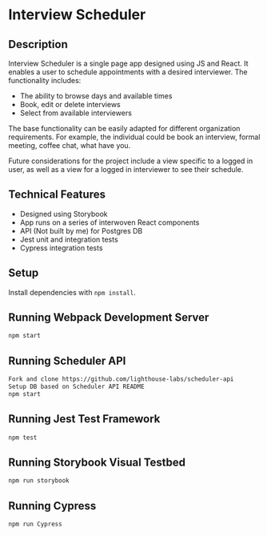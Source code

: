 # Interview Scheduler

## Description

Interview Scheduler is a single page app designed using JS and React. It enables a user to schedule appointments with a desired interviewer. The functionality includes:
- The ability to browse days and available times
- Book, edit or delete interviews
- Select from available interviewers

The base functionality can be easily adapted for different organization requirements. For example, the individual could be book an interview, formal meeting, coffee chat, what have you.

Future considerations for the project include a view specific to a logged in user, as well as a view for a logged in interviewer to see their schedule.

## Technical Features

- Designed using Storybook
- App runs on a series of interwoven React components
- API (Not built by me) for Postgres DB
- Jest unit and integration tests
- Cypress integration tests

## Setup

Install dependencies with `npm install`.

## Running Webpack Development Server

```sh
npm start
```

## Running Scheduler API

```sh
Fork and clone https://github.com/lighthouse-labs/scheduler-api
Setup DB based on Scheduler API README
npm start
```


## Running Jest Test Framework

```sh
npm test
```

## Running Storybook Visual Testbed

```sh
npm run storybook
```

## Running Cypress


```sh
npm run Cypress
```